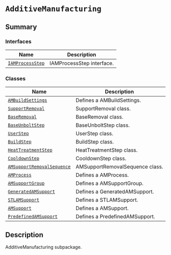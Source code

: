 # `AdditiveManufacturing`

<a id="summary"></a>

## Summary

### Interfaces

| Name | Description |
|------------------------------------------------------------------------------------------------------------------------------------------|-----------------------------|
| [`IAMProcessStep`](IAMProcessStep.md#ansys.mechanical.stubs.v241.Ansys.ACT.Automation.Mechanical.AdditiveManufacturing.IAMProcessStep)   | IAMProcessStep interface.   |

### Classes

| Name | Description |
|----------------------------------------------------------------------------------------------------------------------------------------------------------------------|---------------------------------|
| [`AMBuildSettings`](AMBuildSettings.md#ansys.mechanical.stubs.v241.Ansys.ACT.Automation.Mechanical.AdditiveManufacturing.AMBuildSettings)                            | Defines a AMBuildSettings.      |
| [`SupportRemoval`](SupportRemoval.md#ansys.mechanical.stubs.v241.Ansys.ACT.Automation.Mechanical.AdditiveManufacturing.SupportRemoval)                               | SupportRemoval class.           |
| [`BaseRemoval`](BaseRemoval.md#ansys.mechanical.stubs.v241.Ansys.ACT.Automation.Mechanical.AdditiveManufacturing.BaseRemoval)                                        | BaseRemoval class.              |
| [`BaseUnboltStep`](BaseUnboltStep.md#ansys.mechanical.stubs.v241.Ansys.ACT.Automation.Mechanical.AdditiveManufacturing.BaseUnboltStep)                               | BaseUnboltStep class.           |
| [`UserStep`](UserStep.md#ansys.mechanical.stubs.v241.Ansys.ACT.Automation.Mechanical.AdditiveManufacturing.UserStep)                                                 | UserStep class.                 |
| [`BuildStep`](BuildStep.md#ansys.mechanical.stubs.v241.Ansys.ACT.Automation.Mechanical.AdditiveManufacturing.BuildStep)                                              | BuildStep class.                |
| [`HeatTreatmentStep`](HeatTreatmentStep.md#ansys.mechanical.stubs.v241.Ansys.ACT.Automation.Mechanical.AdditiveManufacturing.HeatTreatmentStep)                      | HeatTreatmentStep class.        |
| [`CooldownStep`](CooldownStep.md#ansys.mechanical.stubs.v241.Ansys.ACT.Automation.Mechanical.AdditiveManufacturing.CooldownStep)                                     | CooldownStep class.             |
| [`AMSupportRemovalSequence`](AMSupportRemovalSequence.md#ansys.mechanical.stubs.v241.Ansys.ACT.Automation.Mechanical.AdditiveManufacturing.AMSupportRemovalSequence) | AMSupportRemovalSequence class. |
| [`AMProcess`](AMProcess.md#ansys.mechanical.stubs.v241.Ansys.ACT.Automation.Mechanical.AdditiveManufacturing.AMProcess)                                              | Defines a AMProcess.            |
| [`AMSupportGroup`](AMSupportGroup.md#ansys.mechanical.stubs.v241.Ansys.ACT.Automation.Mechanical.AdditiveManufacturing.AMSupportGroup)                               | Defines a AMSupportGroup.       |
| [`GeneratedAMSupport`](GeneratedAMSupport.md#ansys.mechanical.stubs.v241.Ansys.ACT.Automation.Mechanical.AdditiveManufacturing.GeneratedAMSupport)                   | Defines a GeneratedAMSupport.   |
| [`STLAMSupport`](STLAMSupport.md#ansys.mechanical.stubs.v241.Ansys.ACT.Automation.Mechanical.AdditiveManufacturing.STLAMSupport)                                     | Defines a STLAMSupport.         |
| [`AMSupport`](AMSupport.md#ansys.mechanical.stubs.v241.Ansys.ACT.Automation.Mechanical.AdditiveManufacturing.AMSupport)                                              | Defines a AMSupport.            |
| [`PredefinedAMSupport`](PredefinedAMSupport.md#ansys.mechanical.stubs.v241.Ansys.ACT.Automation.Mechanical.AdditiveManufacturing.PredefinedAMSupport)                | Defines a PredefinedAMSupport.  |

<a id="description"></a>

## Description

AdditiveManufacturing subpackage.

<!-- !! processed by numpydoc !! -->

